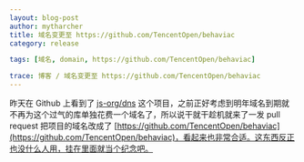 ```yaml
---
layout: blog-post
author: mytharcher
title: 域名变更至 https://github.com/TencentOpen/behaviac
category: release

tags: [域名, domain, https://github.com/TencentOpen/behaviac]

trace: 博客 / 域名变更至 https://github.com/TencentOpen/behaviac
---
```


昨天在 Github 上看到了 [js-org/dns](https://github.com/js-org/dns/) 这个项目，之前正好考虑到明年域名到期就不再为这个过气的库单独花费一个域名了，所以说干就干趁机就来了一发 pull request 把项目的域名改成了 [https://github.com/TencentOpen/behaviac](https://github.com/TencentOpen/behaviac)，看起来也非常合适。这东西反正也没什么人用，挂在里面就当个纪念吧。
